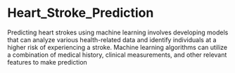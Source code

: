 # Heart_Stroke_Prediction


Predicting heart strokes using machine learning involves developing models that can analyze various health-related data and identify individuals at a higher risk of experiencing a stroke. Machine learning algorithms can utilize a combination of medical history, clinical measurements, and other relevant features to make prediction
